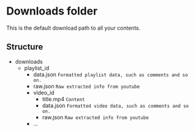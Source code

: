 # Downloads folder

This is the default download path to all your contents.

## Structure

* downloads
    * playlist_id
        * data.json `Formatted playlist data, such as comments and so on.`
        * raw.json `Raw extracted info from youtube`
        * video_id
            * title.mp4 `Content`
            * data.json `Formatted video data, such as comments and so on.`
            * raw.json `Raw extracted info from youtube`
        * ...
        